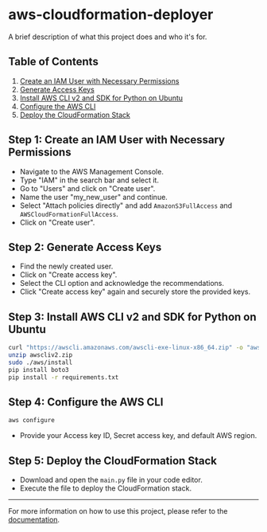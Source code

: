 # aws-cloudformation-deployer 

A brief description of what this project does and who it's for.

## Table of Contents

1. [Create an IAM User with Necessary Permissions](#step-1-create-an-iam-user-with-necessary-permissions)
2. [Generate Access Keys](#step-2-generate-access-keys)
3. [Install AWS CLI v2 and SDK for Python on Ubuntu](#step-3-install-aws-cli-v2-and-sdk-for-python-on-ubuntu)
4. [Configure the AWS CLI](#step-4-configure-the-aws-cli)
5. [Deploy the CloudFormation Stack](#step-5-deploy-the-cloudformation-stack)

## Step 1: Create an IAM User with Necessary Permissions

- Navigate to the AWS Management Console.
- Type "IAM" in the search bar and select it.
- Go to "Users" and click on "Create user".
- Name the user "my_new_user" and continue.
- Select "Attach policies directly" and add `AmazonS3FullAccess` and `AWSCloudFormationFullAccess`.
- Click on "Create user".

## Step 2: Generate Access Keys

- Find the newly created user.
- Click on "Create access key".
- Select the CLI option and acknowledge the recommendations.
- Click "Create access key" again and securely store the provided keys.

## Step 3: Install AWS CLI v2 and SDK for Python on Ubuntu

```bash
curl "https://awscli.amazonaws.com/awscli-exe-linux-x86_64.zip" -o "awscliv2.zip"
unzip awscliv2.zip
sudo ./aws/install
pip install boto3
pip install -r requirements.txt
```

## Step 4: Configure the AWS CLI

```bash
aws configure
```
- Provide your Access key ID, Secret access key, and default AWS region.

## Step 5: Deploy the CloudFormation Stack

- Download and open the `main.py` file in your code editor.
- Execute the file to deploy the CloudFormation stack.

---

For more information on how to use this project, please refer to the [documentation](#).

